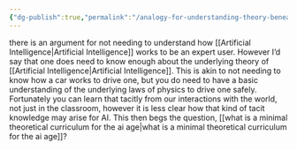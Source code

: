 ```yaml
---
{"dg-publish":true,"permalink":"/analogy-for-understanding-theory-beneath-ai/"}
---
```


there is an argument for not needing to understand how [[Artificial Intelligence\|Artificial Intelligence]] works to be an expert user. However I’d say that one does need to know enough about the underlying theory of [[Artificial Intelligence\|Artificial Intelligence]]. This is akin to not needing to know how a car works to drive one, but you do need to have a basic understanding of the underlying laws of physics to drive one safely. Fortunately you can learn that tacitly from our interactions with the world, not just in the classroom, however it is less clear how that kind of tacit knowledge may arise for AI. This then begs the question, [[what is a minimal theoretical curriculum for the ai age\|what is a minimal theoretical curriculum for the ai age]]?